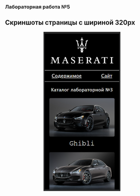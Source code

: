 ### Лабораторная работа №5
## Скриншоты страницы с шириной 320px
<div style="text-align:center;">
  <img src="images/scr1_320.png" alt="скриншот 1" style="width:50%; height:auto;">
</div>